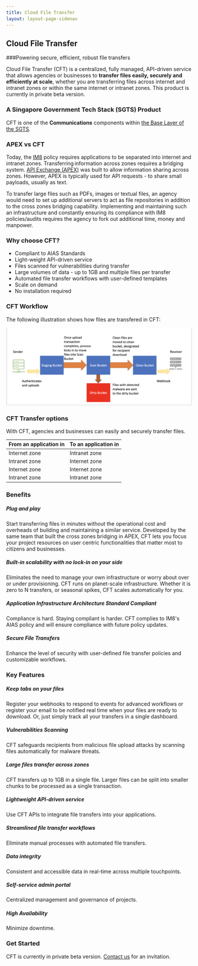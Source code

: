 ```yaml
---
title: Cloud File Transfer
layout: layout-page-sidenav
---
```

## Cloud File Transfer

###Powering secure, efficient, robust file transfers

Cloud File Transfer (CFT) is a centralized, fully managed, API-driven service that allows agencies or businesses to **transfer files easily, securely and efficiently at scale**, whether you are transferring files across internet and intranet zones or within the same internet or intranet zones. This product is currently in private beta version.

### A Singapore Government Tech Stack (SGTS) Product

CFT is one of the **Communications** components within [the Base Layer of the SGTS](/singapore-government-tech-stack/overview).

### APEX vs CFT

Today, the [IM8](/guidelines/standards-and-best-practices/im8) policy requires applications to be separated into internet and intranet zones. Transferring information across zones requires a bridging system. [API Exchange (APEX)](/technologies/data-and-apis/apex) was built to allow information sharing across zones. However, APEX is typically used for API requests - to share small payloads, usually as text.

To transfer large files such as PDFs, images or textual files, an agency would need to set up additional servers to act as file repositories in addition to the cross zones bridging capability. Implementing and maintaining such an infrastructure and constantly ensuring its compliance with IM8 policies/audits requires the agency to fork out additional time, money and manpower.

### Why choose CFT?

- Compliant to AIAS Standards
- Light-weight API-driven service
- Files scanned for vulnerabilities during transfer
- Large volumes of data - up to 1GB and multiple files per transfer
- Automated file transfer workflows with user-defined templates
- Scale on demand
- No installation required


### CFT Workflow

The following illustration shows how files are transfered in CFT:

![Display How_it_works](./images/How_it_works.png)


### CFT Transfer options

With CFT, agencies and businesses can easily and securely transfer files.

From an application in | To an application in
-----------------------|---------------------
Internet zone | Intranet zone
Intranet zone | Internet zone
Internet zone | Internet zone
Intranet zone | Intranet zone

### Benefits

##### Plug and play

Start transferring files in minutes without the operational cost and overheads of building and maintaining a similar service. Developed by the same team that built the cross zones bridging in APEX, CFT lets you focus your project resources on user centric functionalities that matter most to citizens and businesses.

##### Built-in scalability with no lock-in on your side

Eliminates the need to manage your own infrastructure or worry about over or under provisioning. CFT runs on planet-scale infrastructure. Whether it is zero to N transfers, or seasonal spikes, CFT scales automatically for you.  

##### Application Infrastructure Architecture Standard Compliant

Compliance is hard. Staying compliant is harder. CFT complies to IM8's AIAS policy and will ensure compliance with future policy updates.

##### Secure File Transfers

Enhance the level of security with user-defined file transfer policies and customizable workflows.

### Key Features

##### Keep tabs on your files

Register your webhooks to respond to events for advanced workflows or register your email to be notified real time when your files are ready to download. Or, just simply track all your transfers in a single dashboard.

##### Vulnerabilities Scanning

CFT safeguards recipients from malicious file upload attacks by scanning files automatically for malware threats.

##### Large files transfer across zones

CFT transfers up to 1GB in a single file. Larger files can be split into smaller chunks to be processed as a single transaction.

##### Lightweight API-driven service
Use CFT APIs to integrate file transfers into your applications.

##### Streamlined file transfer workflows
Eliminate manual processes with automated file transfers.

##### Data integrity
Consistent and accessible data in real-time across multiple touchpoints.

##### Self-service admin portal
Centralized management and governance of projects.

##### High Availability
Minimize downtime.

### Get Started

CFT is currently in private beta version. [Contact us](mailto:enquiries_CFT@tech.gov.sg) for an invitation.